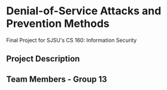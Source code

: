 # Denial-of-Service Attacks and Prevention Methods
Final Project for SJSU's CS 160: Information Security

## Project Description

## Team Members - Group 13
